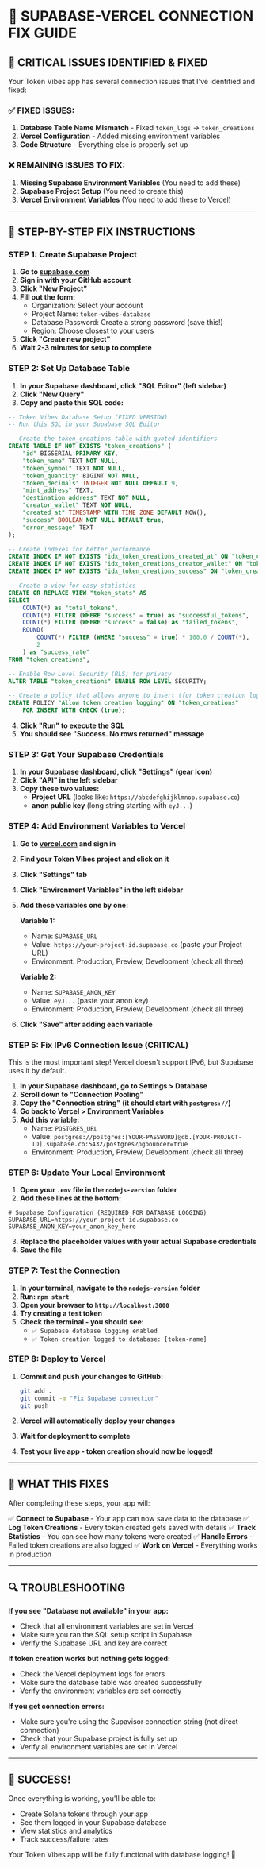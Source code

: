 # 🔧 SUPABASE-VERCEL CONNECTION FIX GUIDE

## 🚨 CRITICAL ISSUES IDENTIFIED & FIXED

Your Token Vibes app has several connection issues that I've identified and fixed:

### ✅ **FIXED ISSUES:**
1. **Database Table Name Mismatch** - Fixed `token_logs` → `token_creations`
2. **Vercel Configuration** - Added missing environment variables
3. **Code Structure** - Everything else is properly set up

### ❌ **REMAINING ISSUES TO FIX:**
1. **Missing Supabase Environment Variables** (You need to add these)
2. **Supabase Project Setup** (You need to create this)
3. **Vercel Environment Variables** (You need to add these to Vercel)

---

## 🚀 STEP-BY-STEP FIX INSTRUCTIONS

### **STEP 1: Create Supabase Project**

1. **Go to [supabase.com](https://supabase.com)**
2. **Sign in with your GitHub account**
3. **Click "New Project"**
4. **Fill out the form:**
   - Organization: Select your account
   - Project Name: `token-vibes-database`
   - Database Password: Create a strong password (save this!)
   - Region: Choose closest to your users
5. **Click "Create new project"**
6. **Wait 2-3 minutes for setup to complete**

### **STEP 2: Set Up Database Table**

1. **In your Supabase dashboard, click "SQL Editor" (left sidebar)**
2. **Click "New Query"**
3. **Copy and paste this SQL code:**

```sql
-- Token Vibes Database Setup (FIXED VERSION)
-- Run this SQL in your Supabase SQL Editor

-- Create the token_creations table with quoted identifiers
CREATE TABLE IF NOT EXISTS "token_creations" (
    "id" BIGSERIAL PRIMARY KEY,
    "token_name" TEXT NOT NULL,
    "token_symbol" TEXT NOT NULL,
    "token_quantity" BIGINT NOT NULL,
    "token_decimals" INTEGER NOT NULL DEFAULT 9,
    "mint_address" TEXT,
    "destination_address" TEXT NOT NULL,
    "creator_wallet" TEXT NOT NULL,
    "created_at" TIMESTAMP WITH TIME ZONE DEFAULT NOW(),
    "success" BOOLEAN NOT NULL DEFAULT true,
    "error_message" TEXT
);

-- Create indexes for better performance
CREATE INDEX IF NOT EXISTS "idx_token_creations_created_at" ON "token_creations"("created_at" DESC);
CREATE INDEX IF NOT EXISTS "idx_token_creations_creator_wallet" ON "token_creations"("creator_wallet");
CREATE INDEX IF NOT EXISTS "idx_token_creations_success" ON "token_creations"("success");

-- Create a view for easy statistics
CREATE OR REPLACE VIEW "token_stats" AS
SELECT 
    COUNT(*) as "total_tokens",
    COUNT(*) FILTER (WHERE "success" = true) as "successful_tokens",
    COUNT(*) FILTER (WHERE "success" = false) as "failed_tokens",
    ROUND(
        COUNT(*) FILTER (WHERE "success" = true) * 100.0 / COUNT(*), 
        2
    ) as "success_rate"
FROM "token_creations";

-- Enable Row Level Security (RLS) for privacy
ALTER TABLE "token_creations" ENABLE ROW LEVEL SECURITY;

-- Create a policy that allows anyone to insert (for token creation logging)
CREATE POLICY "Allow token creation logging" ON "token_creations"
    FOR INSERT WITH CHECK (true);
```

4. **Click "Run" to execute the SQL**
5. **You should see "Success. No rows returned" message**

### **STEP 3: Get Your Supabase Credentials**

1. **In your Supabase dashboard, click "Settings" (gear icon)**
2. **Click "API" in the left sidebar**
3. **Copy these two values:**
   - **Project URL** (looks like: `https://abcdefghijklmnop.supabase.co`)
   - **anon public key** (long string starting with `eyJ...`)

### **STEP 4: Add Environment Variables to Vercel**

1. **Go to [vercel.com](https://vercel.com) and sign in**
2. **Find your Token Vibes project and click on it**
3. **Click "Settings" tab**
4. **Click "Environment Variables" in the left sidebar**
5. **Add these variables one by one:**

   **Variable 1:**
   - Name: `SUPABASE_URL`
   - Value: `https://your-project-id.supabase.co` (paste your Project URL)
   - Environment: Production, Preview, Development (check all three)

   **Variable 2:**
   - Name: `SUPABASE_ANON_KEY`
   - Value: `eyJ...` (paste your anon key)
   - Environment: Production, Preview, Development (check all three)

6. **Click "Save" after adding each variable**

### **STEP 5: Fix IPv6 Connection Issue (CRITICAL)**

This is the most important step! Vercel doesn't support IPv6, but Supabase uses it by default.

1. **In your Supabase dashboard, go to Settings > Database**
2. **Scroll down to "Connection Pooling"**
3. **Copy the "Connection string" (it should start with `postgres://`)**
4. **Go back to Vercel > Environment Variables**
5. **Add this variable:**
   - Name: `POSTGRES_URL`
   - Value: `postgres://postgres:[YOUR-PASSWORD]@db.[YOUR-PROJECT-ID].supabase.co:5432/postgres?pgbouncer=true`
   - Environment: Production, Preview, Development (check all three)

### **STEP 6: Update Your Local Environment**

1. **Open your `.env` file in the `nodejs-version` folder**
2. **Add these lines at the bottom:**

```env
# Supabase Configuration (REQUIRED FOR DATABASE LOGGING)
SUPABASE_URL=https://your-project-id.supabase.co
SUPABASE_ANON_KEY=your_anon_key_here
```

3. **Replace the placeholder values with your actual Supabase credentials**
4. **Save the file**

### **STEP 7: Test the Connection**

1. **In your terminal, navigate to the `nodejs-version` folder**
2. **Run: `npm start`**
3. **Open your browser to `http://localhost:3000`**
4. **Try creating a test token**
5. **Check the terminal - you should see:**
   - `✅ Supabase database logging enabled`
   - `✅ Token creation logged to database: [token-name]`

### **STEP 8: Deploy to Vercel**

1. **Commit and push your changes to GitHub:**
   ```bash
   git add .
   git commit -m "Fix Supabase connection"
   git push
   ```

2. **Vercel will automatically deploy your changes**
3. **Wait for deployment to complete**
4. **Test your live app - token creation should now be logged!**

---

## 🎯 WHAT THIS FIXES

After completing these steps, your app will:

✅ **Connect to Supabase** - Your app can now save data to the database
✅ **Log Token Creations** - Every token created gets saved with details
✅ **Track Statistics** - You can see how many tokens were created
✅ **Handle Errors** - Failed token creations are also logged
✅ **Work on Vercel** - Everything works in production

---

## 🔍 TROUBLESHOOTING

**If you see "Database not available" in your app:**
- Check that all environment variables are set in Vercel
- Make sure you ran the SQL setup script in Supabase
- Verify the Supabase URL and key are correct

**If token creation works but nothing gets logged:**
- Check the Vercel deployment logs for errors
- Make sure the database table was created successfully
- Verify the environment variables are set correctly

**If you get connection errors:**
- Make sure you're using the Supavisor connection string (not direct connection)
- Check that your Supabase project is fully set up
- Verify all environment variables are set in Vercel

---

## 🎉 SUCCESS!

Once everything is working, you'll be able to:
- Create Solana tokens through your app
- See them logged in your Supabase database
- View statistics and analytics
- Track success/failure rates

Your Token Vibes app will be fully functional with database logging! 🚀
